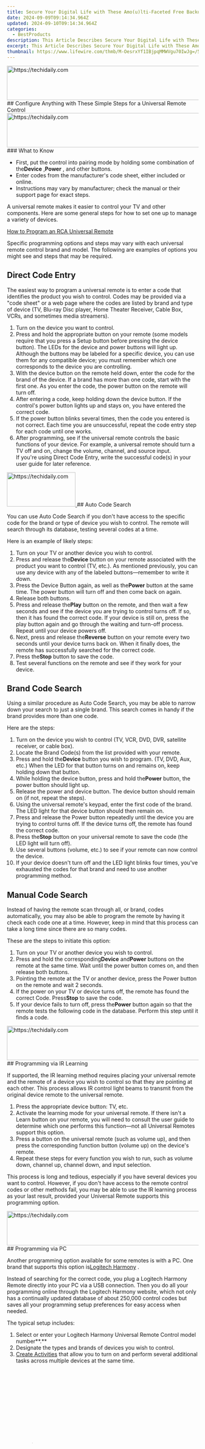 ```yaml
---
title: Secure Your Digital Life with These Amo(u)lti-Faceted Free Backup Programs, Evaluated for You
date: 2024-09-09T09:14:34.964Z
updated: 2024-09-10T09:14:34.964Z
categories:
  - BestProducts
description: This Article Describes Secure Your Digital Life with These Amo(u)lti-Faceted Free Backup Programs, Evaluated for You
excerpt: This Article Describes Secure Your Digital Life with These Amo(u)lti-Faceted Free Backup Programs, Evaluated for You
thumbnail: https://www.lifewire.com/thmb/M-OesrxYf1IBjpqMMWVgu70IwJg=/540x405/filters:no_upscale():max_bytes(150000):strip_icc():format(webp)/free-backup-software-tools-2617964-PSD-V2-101ffbf4d3894f809777982debae2d08.jpg
---
```


<!-- affiliate ads begin -->
<a href="https://bluettiit.sjv.io/c/5597632/2114267/17093" target="_top" id="2114267">
  <img src="//a.impactradius-go.com/display-ad/17093-2114267" border="0" alt="https://techidaily.com" width="728" height="90"/>
</a>
<img height="0" width="0" src="https://bluettiit.sjv.io/i/5597632/2114267/17093" style="position:absolute;visibility:hidden;" border="0" />
<!-- affiliate ads end -->
## Configure Anything with These Simple Steps for a Universal Remote Control
<!-- affiliate ads begin -->
<a href="https://ephamedtechinc.pxf.io/c/5597632/2137210/26400" target="_top" id="2137210">
  <img src="//a.impactradius-go.com/display-ad/26400-2137210" border="0" alt="https://techidaily.com" width="728" height="90"/>
</a>
<img height="0" width="0" src="https://ephamedtechinc.pxf.io/i/5597632/2137210/26400" style="position:absolute;visibility:hidden;" border="0" />
<!-- affiliate ads end -->
### What to Know

* First, put the control into pairing mode by holding some combination of the**Device** ,**Power** , and other buttons.
* Enter codes from the manufacturer's code sheet, either included or online.
* Instructions may vary by manufacturer; check the manual or their support page for exact steps.

 A universal remote makes it easier to control your TV and other components. Here are some general steps for how to set one up to manage a variety of devices.

[How to Program an RCA Universal Remote](https://www.lifewire.com/program-rca-universal-remote-5201320)

 Specific programming options and steps may vary with each universal remote control brand and model. The following are examples of options you might see and steps that may be required.

## Direct Code Entry

 The easiest way to program a universal remote is to enter a code that identifies the product you wish to control. Codes may be provided via a "code sheet" or a web page where the codes are listed by brand and type of device (TV, Blu-ray Disc player, Home Theater Receiver, Cable Box, VCRs, and sometimes media streamers).

1. Turn on the device you want to control.
2. Press and hold the appropriate button on your remote (some models require that you press a Setup button before pressing the device button). The LEDs for the device and power buttons will light up.  
 Although the buttons may be labeled for a specific device, you can use them for any compatible device; you must remember which one corresponds to the device you are controlling.
3. With the device button on the remote held down, enter the code for the brand of the device. If a brand has more than one code, start with the first one. As you enter the code, the power button on the remote will turn off.
4. After entering a code, keep holding down the device button. If the control's power button lights up and stays on, you have entered the correct code.
5. If the power button blinks several times, then the code you entered is not correct. Each time you are unsuccessful, repeat the code entry step for each code until one works.
6. After programming, see if the universal remote controls the basic functions of your device. For example, a universal remote should turn a TV off and on, change the volume, channel, and source input.  
 If you're using Direct Code Entry, write the successful code(s) in your user guide for later reference.

<!-- affiliate ads begin -->
<a href="https://aligracehair.sjv.io/c/5597632/2115943/19272" target="_top" id="2115943">
  <img src="//a.impactradius-go.com/display-ad/19272-2115943" border="0" alt="https://techidaily.com" width="180" height="90"/>
</a>
<img height="0" width="0" src="https://aligracehair.sjv.io/i/5597632/2115943/19272" style="position:absolute;visibility:hidden;" border="0" />
<!-- affiliate ads end -->
## Auto Code Search

 You can use Auto Code Search if you don't have access to the specific code for the brand or type of device you wish to control. The remote will search through its database, testing several codes at a time.

 Here is an example of likely steps:

1. Turn on your TV or another device you wish to control.
2. Press and release the**Device** button on your remote associated with the product you want to control (TV, etc.). As mentioned previously, you can use any device with any of the labeled buttons—remember to write it down.
3. Press the Device Button again, as well as the**Power** button at the same time. The power button will turn off and then come back on again.
4. Release both buttons.
5. Press and release the**Play** button on the remote, and then wait a few seconds and see if the device you are trying to control turns off. If so, then it has found the correct code. If your device is still on, press the play button again and go through the waiting and turn-off process. Repeat until your device powers off.
6. Next, press and release the**Reverse** button on your remote every two seconds until your device turns back on. When it finally does, the remote has successfully searched for the correct code.
7. Press the**Stop** button to save the code.
8. Test several functions on the remote and see if they work for your device.

## Brand Code Search

 Using a similar procedure as Auto Code Search, you may be able to narrow down your search to just a single brand. This search comes in handy if the brand provides more than one code.

 Here are the steps:

1. Turn on the device you wish to control (TV, VCR, DVD, DVR, satellite receiver, or cable box).
2. Locate the Brand Code(s) from the list provided with your remote.
3. Press and hold the**Device** button you wish to program. (TV, DVD, Aux, etc.) When the LED for that button turns on and remains on, keep holding down that button.
4. While holding the device button, press and hold the**Power** button, the power button should light up.
5. Release the power and device button. The device button should remain on (if not, repeat the steps).
6. Using the universal remote's keypad, enter the first code of the brand. The LED light for that device button should then remain on.
7. Press and release the Power button repeatedly until the device you are trying to control turns off. If the device turns off, the remote has found the correct code.
8. Press the**Stop** button on your universal remote to save the code (the LED light will turn off).
9. Use several buttons (volume, etc.) to see if your remote can now control the device.
10. If your device doesn't turn off and the LED light blinks four times, you've exhausted the codes for that brand and need to use another programming method.

## Manual Code Search

 Instead of having the remote scan through all, or brand, codes automatically, you may also be able to program the remote by having it check each code one at a time. However, keep in mind that this process can take a long time since there are so many codes.

 These are the steps to initiate this option:

1. Turn on your TV or another device you wish to control.
2. Press and hold the corresponding**Device** and**Power** buttons on the remote at the same time. Wait until the power button comes on, and then release both buttons.
3. Pointing the remote at the TV or another device, press the Power button on the remote and wait 2 seconds.
4. If the power on your TV or device turns off, the remote has found the correct Code. Press**Stop** to save the code.
5. If your device fails to turn off, press the**Power** button again so that the remote tests the following code in the database. Perform this step until it finds a code.

<!-- affiliate ads begin -->
<a href="https://wigfever.sjv.io/c/5597632/2014851/22899" target="_top" id="2014851">
  <img src="//a.impactradius-go.com/display-ad/22899-2014851" border="0" alt="https://techidaily.com" width="728" height="90"/>
</a>
<img height="0" width="0" src="https://wigfever.sjv.io/i/5597632/2014851/22899" style="position:absolute;visibility:hidden;" border="0" />
<!-- affiliate ads end -->
## Programming via IR Learning

 If supported, the IR learning method requires placing your universal remote and the remote of a device you wish to control so that they are pointing at each other. This process allows IR control light beams to transmit from the original device remote to the universal remote.

1. Press the appropriate device button: TV, etc.
2. Activate the learning mode for your universal remote. If there isn't a Learn button on your remote, you will need to consult the user guide to determine which one performs this function—not all Universal Remotes support this option.
3. Press a button on the universal remote (such as volume up), and then press the corresponding function button (volume up) on the device's remote.
4. Repeat these steps for every function you wish to run, such as volume down, channel up, channel down, and input selection.

 This process is long and tedious, especially if you have several devices you want to control. However, if you don't have access to the remote control codes or other methods fail, you may be able to use the IR learning process as your last result, provided your Universal Remote supports this programming option.

<!-- affiliate ads begin -->
<a href="https://unicoeye.pxf.io/c/5597632/2134248/18498" target="_top" id="2134248">
  <img src="//a.impactradius-go.com/display-ad/18498-2134248" border="0" alt="https://techidaily.com" width="728" height="90"/>
</a>
<img height="0" width="0" src="https://unicoeye.pxf.io/i/5597632/2134248/18498" style="position:absolute;visibility:hidden;" border="0" />
<!-- affiliate ads end -->
## Programming via PC

 Another programming option available for some remotes is with a PC. One brand that supports this option is[Logitech Harmony](https://www.logitech.com/en-us/harmony-universal-remotes) .

 Instead of searching for the correct code, you plug a Logitech Harmony Remote directly into your PC via a USB connection. Then you do all your programming online through the Logitech Harmony website, which not only has a continually updated database of about 250,000 control codes but saves all your programming setup preferences for easy access when needed.

 The typical setup includes:

1. Select or enter your Logitech Harmony Universal Remote Control model number**.**
2. Designate the types and brands of devices you wish to control.
3. [Create Activities](https://support.myharmony.com/en-us/understanding-harmony-activities) that allow you to turn on and perform several additional tasks across multiple devices at the same time.

<!-- affiliate ads begin -->
<span id="1975636">
					<video width="128" height="480" style="cursor:pointer"
           poster="//a.impactradius-go.com/display-clicktoplayimage/1975636.png"
           onclick="if(!this.playClicked){this.play();this.setAttribute('controls',true);this.playClicked=true;}">
	   <source src="//a.impactradius-go.com/display-ad/22993-1975636">
	   <img src="//a.impactradius-go.com/display-clicktoplayimage/1975636.png" style="border: none; height: 100%; width: 100%; object-fit: contain">
	</video>
	<div style="width:80px;text-align:center"><a href="javascript:window.open(decodeURIComponent('https%3A%2F%2Fhomestyler.sjv.io%2Fc%2F5597632%2F1975636%2F22993'), '_blank');void(0);">Click here</a></div>
</span>
<img height="0" width="0" src="https://imp.pxf.io/i/5597632/1975636/22993" style="position:absolute;visibility:hidden;" border="0" />
<!-- affiliate ads end -->
## The Bottom Line

 A universal remote is a great way to clear that space on your coffee table, but also keep the following in mind:

* A universal remote is not always an entire[replacement for your original remote](https://www.lifewire.com/replace-remote-control-3276136) . Some only control basic functions, while others may provide access to advanced picture, sound, network, and Smart TV or home control feature settings. However, you may still need to use the original remote for some or all advanced features, so store it and some batteries, where you can easily find them.
* Not all universal remotes can get updates.
* When shopping for a remote, take note of what programming options are available.
* Check if the remote has a temporary memory that stores control information for a few minutes when changing the batteries. Otherwise, you may have to reprogram the remote.

[How to Pair a Samsung Remote to a TV](https://www.lifewire.com/pair-samsung-remote-to-tv-5221828)

 FAQ

* How do I program my RCA universal remote to my TV?  
 To program an RCA universal remote that doesn’t have a Code Search button to work with any TV, turn on the TV, aim it at the TV, and press and hold the**TV** button on the remote. Keep holding the**TV** button when the light turns on and then press and hold the**Power** button on the remote until the light turns off and on again. Next, press the**Power** button on the remote for five seconds until your TV turns off. The TV turns off when the remote finds the correct universal code. You can also use these directions to program an RCA universal remote to a DVD player without codes.
* How do I program my GE universal remote when I don’t have the code?  
 When you want to program your GE universal remote to your TV but don’t have the code, turn on the TV and press the**Code Search** button on the remote until the indicator light turns on. Next, press the**TV** button and then press the**Power** button until the TV turns off. After the TV turns off, press**Enter** on the remote to save the code in the remote.
* How do I program my Philips universal remote?  
 If you don’t have the code for your Philips remote control, turn on your TV, look for the**Setup** or**Code Search** button on the remote, and hold the button for 10 seconds. Then, press the**TV** button on the remote and press the**Up** or**Down** button until the channel changes. When you can change the channels, press the**Power** button on the remote to turn off the TV and complete the programming.
* How do I program an Innovage Jumbo universal remote?  
 If you don’t know your Jumbo universal remote code, you must use the code search function. To begin, turn on the device you want to control, aim the remote at it, and press the**Code Search** button until the light stays on. Then, press the button for the device you want to program. When the light on the remote stays lit, press the**Power** button on the remote until the device turns off (you may need to press the**Power** button several times). After the device turns off, press**Enter** on the remote to save the code.

Was this page helpful?

Thanks for letting us know!

 Get the Latest Tech News Delivered Every Day

[Subscribe](https://www.lifewire.com/#)

Tell us why!

 Other  Not enough details  Hard to understand

 Submit

<ins class="adsbygoogle"
     style="display:block"
     data-ad-format="autorelaxed"
     data-ad-client="ca-pub-7571918770474297"
     data-ad-slot="1223367746"></ins>



<ins class="adsbygoogle"
     style="display:block"
     data-ad-client="ca-pub-7571918770474297"
     data-ad-slot="8358498916"
     data-ad-format="auto"
     data-full-width-responsive="true"></ins>

<span class="atpl-alsoreadstyle">Also read:</span>
<div><ul>
<li><a href="https://screen-mirroring-recording.techidaily.com/new-record-whole-page-visuals-for-2024/"><u>[New] Record Whole Page Visuals for 2024</u></a></li>
<li><a href="https://facebook-video-share.techidaily.com/updated-budget-friendly-vlogging-cameras-unveiled-our-picks-for-2024/"><u>[Updated] Budget-Friendly Vlogging Cameras Unveiled Our Picks for 2024</u></a></li>
<li><a href="https://instagram-clips.techidaily.com/updated-captivating-more-eyes-on-your-engaging-instagram-videos-for-2024/"><u>[Updated] Captivating More Eyes on Your Engaging Instagram Videos for 2024</u></a></li>
<li><a href="https://vimeo-videos.techidaily.com/updated-from-youtube-to-tiktok-and-now-vimeo-gifs/"><u>[Updated] From YouTube to TikTok, and Now Vimeo-Gifs</u></a></li>
<li><a href="https://extra-skills.techidaily.com/updated-revamp-voice-output-with-ease-for-ps5ps4-gamers/"><u>[Updated] Revamp Voice Output with Ease for PS5/PS4 Gamers</u></a></li>
<li><a href="https://youtube-blog.techidaily.com/ed-the-must-know-about-youtube-shorts-explained-for-2024/"><u>[Updated] The Must-Know About YouTube Shorts Explained for 2024</u></a></li>
<li><a href="https://some-skills.techidaily.com/2024-approved-ultimate-smartphone-selection-for-superior-video-recording/"><u>2024 Approved Ultimate Smartphone Selection for Superior Video Recording</u></a></li>
<li><a href="https://techno-recovery.techidaily.com/apples-next-big-thing-a-gadget-that-hears-for-you-rumors-and-details-revealed-now/"><u>Apple's Next Big Thing - A Gadget That Hears for You? Rumors & Details Revealed Now</u></a></li>
<li><a href="https://techno-recovery.techidaily.com/building-bonds-over-beats-easy-steps-for-sharing-playlists-on-spotify-with-pals/"><u>Building Bonds Over Beats: Easy Steps for Sharing Playlists on Spotify with Pals</u></a></li>
<li><a href="https://data-safeguard.techidaily.com/comprehensive-guide-on-stellar-photo-rescue-software-navigating-through-windows-and-mac-os-x/"><u>Comprehensive Guide on Stellar Photo Rescue Software: Navigating Through Windows and Mac OS X</u></a></li>
<li><a href="https://techno-recovery.techidaily.com/diagnosing-issues-understanding-why-youtube-may-fail-to-load/"><u>Diagnosing Issues – Understanding Why YouTube May Fail to Load</u></a></li>
<li><a href="https://techno-recovery.techidaily.com/discover-everything-about-psvr2s-upcoming-release-coverage-on-pricing-timeline-and-detailed-feature-breakdown/"><u>Discover Everything About PSVR2's Upcoming Release - Coverage on Pricing, Timeline, and Detailed Feature Breakdown</u></a></li>
<li><a href="https://techno-recovery.techidaily.com/discover-the-leading-automatic-keys-locators/"><u>Discover the Leading Automatic Keys Locators</u></a></li>
<li><a href="https://techno-recovery.techidaily.com/essential-apps-for-teens-discover-the-top-10-picks-for-high-schoolers/"><u>Essential Apps for Teens: Discover the Top 10 Picks for High Schoolers</u></a></li>
<li><a href="https://visual-screen-recording.techidaily.com/expert-recommendations-best-windows-11-cam-recorder-tech-for-2024/"><u>Expert Recommendations Best Windows 11 Cam Recorder Tech for 2024</u></a></li>
<li><a href="https://program-issues.techidaily.com/guide-what-to-do-if-humanity-faces-a-launch-failure/"><u>Guide: What to Do If Humanity Faces a Launch Failure</u></a></li>
<li><a href="https://fake-location.techidaily.com/how-can-i-use-a-fake-gps-without-mock-location-on-lava-blaze-pro-5g-drfone-by-drfone-virtual-android/"><u>How Can I Use a Fake GPS Without Mock Location On Lava Blaze Pro 5G? | Dr.fone</u></a></li>
<li><a href="https://ios-unlock.techidaily.com/how-to-unlock-apple-iphone-14-pro-by-drfone-ios/"><u>How to Unlock Apple iPhone 14 Pro?</u></a></li>
<li><a href="https://techno-recovery.techidaily.com/latest-netgear-security-passwords-guide-updated-july-2024/"><u>Latest NETGEAR Security Passwords Guide – Updated July 2024</u></a></li>
<li><a href="https://techno-recovery.techidaily.com/leading-free-communication-tools-better-than-skype-top-picks/"><u>Leading Free Communication Tools (Better Than Skype) - Top Picks</u></a></li>
<li><a href="https://techno-recovery.techidaily.com/mac-mastery-starting-up-in-apples-built-in-recovery-mode-explained/"><u>Mac Mastery: Starting Up in Apple's Built-In Recovery Mode Explained</u></a></li>
<li><a href="https://techno-recovery.techidaily.com/1722901384210-ray-tracing-explained-a-comprehensive-overview-of-the-technique/"><u>Ray Tracing Explained: A Comprehensive Overview of the Technique</u></a></li>
<li><a href="https://techno-recovery.techidaily.com/retracting-your-tiktok-posts-a-comprehensive-guide/"><u>Retracting Your TikTok Posts: A Comprehensive Guide</u></a></li>
<li><a href="https://win-forum.techidaily.com/social-media-titans-uncovered-exploring-the-dynamics-between-facebook-twitter-instagram-and-youtube/"><u>Social Media Titans Uncovered: Exploring the Dynamics Between Facebook, Twitter, Instagram & YouTube</u></a></li>
<li><a href="https://techno-recovery.techidaily.com/step-by-step-tutorial-how-to-dislike-all-your-favorites-on-spotify/"><u>Step-by-Step Tutorial: How to Dislike All Your Favorites on Spotify</u></a></li>
<li><a href="https://techno-recovery.techidaily.com/steps-to-take-when-you-cant-see-your-wi-fi-network/"><u>Steps to Take When You Can't See Your Wi-Fi Network</u></a></li>
<li><a href="https://techno-recovery.techidaily.com/the-next-big-thing-in-smartphones-anticipated-costs-release-dates-and-specifications-for-the-new-foldable-iphone/"><u>The Next Big Thing in Smartphones? - Anticipated Costs, Release Dates, & Specifications for the New Foldable iPhone</u></a></li>
<li><a href="https://android-location-track.techidaily.com/top-9-oppo-f25-pro-5g-monitoring-apps-for-parental-controls-drfone-by-drfone-virtual-android/"><u>Top 9 Oppo F25 Pro 5G Monitoring Apps for Parental Controls | Dr.fone</u></a></li>
<li><a href="https://win11-tips.techidaily.com/transform-your-notes-visually-a-guide-to-obsidian-canvas/"><u>Transform Your Notes Visually: A Guide to Obsidian Canvas</u></a></li>
<li><a href="https://article-files.techidaily.com/tread-lightly-in-the-digital-jungle-vr-fitness-machines-examined-for-2024/"><u>Tread Lightly in the Digital Jungle VR Fitness Machines Examined for 2024</u></a></li>
<li><a href="https://win11.techidaily.com/triumph-over-obstacles-disable-windows-11-tpm-swiftly/"><u>Triumph Over Obstacles: Disable Windows 11 TPM Swiftly</u></a></li>
<li><a href="https://techno-recovery.techidaily.com/troubleshooting-and-repairing-dll-not-found-mistakes-in-windows-systems/"><u>Troubleshooting and Repairing 'DLL Not Found' Mistakes in Windows Systems</u></a></li>
<li><a href="https://techno-recovery.techidaily.com/troubleshooting-techniques-to-correct-ftd2xxdll-is-missing/"><u>Troubleshooting Techniques to Correct 'ftd2xx.dll Is Missing'</u></a></li>
<li><a href="https://techno-recovery.techidaily.com/unlocking-x-previously-twitter-a-novices-quick-reference-to-essential-tips-and-tricks-in-10-easy-pieces/"><u>Unlocking X (Previously Twitter): A Novice's Quick Reference to Essential Tips and Tricks in 10 Easy Pieces</u></a></li>
<li><a href="https://techno-recovery.techidaily.com/unveiling-the-path-of-data-packets-an-in-depth-look-at-tracert-usage-on-windows-systems/"><u>Unveiling the Path of Data Packets: An In-Depth Look at Tracert Usage on Windows Systems</u></a></li>
<li><a href="https://smart-video-editing.techidaily.com/updated-from-hobbyist-to-pro-why-you-need-to-upgrade-from-final-cut-express-for-2024/"><u>Updated From Hobbyist to Pro Why You Need to Upgrade From Final Cut Express for 2024</u></a></li>
<li><a href="https://techno-recovery.techidaily.com/what-is-hdcp-error-diagnosis-and-steps-to-correct-it-successfully/"><u>What Is HDCP Error? Diagnosis and Steps to Correct It Successfully</u></a></li>
<li><a href="https://techno-recovery.techidaily.com/what-to-expect-at-the-2025-samsung-unpacked-event-news-announcements-and-rumors-ahead/"><u>What to Expect at the 2025 Samsung Unpacked Event - News, Announcements & Rumors Ahead</u></a></li>
<li><a href="https://techno-recovery.techidaily.com/who-amplified-my-message-tracing-shares-of-your-facebook-posts/"><u>Who Amplified My Message? Tracing Shares of Your Facebook Posts</u></a></li>
<li><a href="https://techno-recovery.techidaily.com/your-2024-guide-to-top-rated-training-record-keeping-mobile-apps/"><u>Your 2024 Guide to Top-Rated Training Record Keeping Mobile Apps</u></a></li>
</ul></div>
